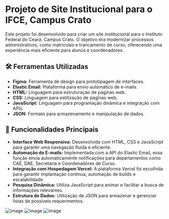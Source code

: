 # Projeto de Site Institucional para o IFCE, Campus Crato

Este projeto foi desenvolvido para criar um site institucional para o Instituto Federal do Ceará, Campus Crato. O objetivo era modernizar processos administrativos, como matrículas e trancamento de curso, oferecendo uma experiência mais eficiente para alunos e coordenadores.

## 🛠 Ferramentas Utilizadas

- **Figma:** Ferramenta de design para prototipagem de interfaces.
- **Elastic Email:** Plataforma para envio automático de e-mails.
- **HTML:** Linguagem para estruturação de páginas web.
- **CSS:** Linguagem para estilização de páginas web.
- **JavaScript:** Linguagem para programação dinâmica e integração com APIs.
- **JSON:** Formato para armazenamento e manipulação de dados.

## 📄 Funcionalidades Principais

- **Interface Web Responsiva:** Desenvolvida com HTML, CSS e JavaScript para garantir uma navegação fluida e eficiente.
- **Automação de E-mails:** Implementada com a API do Elastic Email, essa função envia automaticamente notificações para departamentos como CAE, DAE, Secretaria e Coordenadores de Curso.
- **Integração com Hospedagem Vercel:** A plataforma Vercel foi escolhida para garantir implantação contínua, automação de builds e escalabilidade.
- **Pesquisa Dinâmica:** Utiliza JavaScript para animar e facilitar a busca de informações relevantes.
- **Estrutura de Dados:** Utilização de JSON para armazenar e gerenciar listas de possíveis requerimentos.

![image](https://github.com/luanvfm/estagioifce/assets/160190605/1fe08f7d-a8fa-4d9a-98f0-77f07da8c688)
![image](https://github.com/luanvfm/estagioifce/assets/160190605/c0d79daf-2e3f-4130-b0d8-0877281b2b05)
![image](https://github.com/luanvfm/estagioifce/assets/160190605/c28f8baa-d25a-4f7b-b12d-765b40a1934b)

